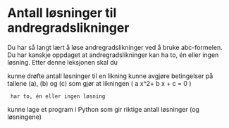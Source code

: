 # Antall løsninger til andregradslikninger


Du har så langt lært å løse andregradslikninger ved å bruke abc-formelen. Du har kanskje oppdaget at andregradslikninger kan ha to, én eller ingen løsning. 
Etter denne leksjonen skal du

kunne drøfte antall løsninger til en likning
kunne avgjøre betingelser på tallene \(a\), \(b\) og \(c\) som gjør at likningen
     \( a x^2+ b x + c = 0 \) 

     har to, én eller ingen løsning

kunne lage et program i Python som gir riktige antall løsninger (og løsningene)